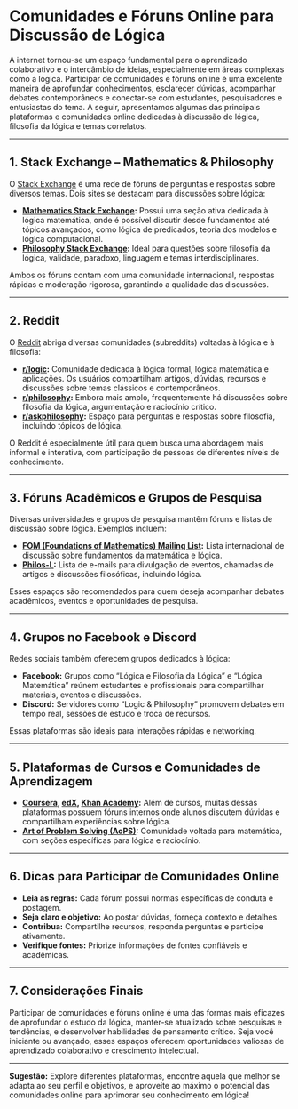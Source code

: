 # Comunidades e Fóruns Online para Discussão de Lógica

A internet tornou-se um espaço fundamental para o aprendizado colaborativo e o intercâmbio de ideias, especialmente em áreas complexas como a lógica. Participar de comunidades e fóruns online é uma excelente maneira de aprofundar conhecimentos, esclarecer dúvidas, acompanhar debates contemporâneos e conectar-se com estudantes, pesquisadores e entusiastas do tema. A seguir, apresentamos algumas das principais plataformas e comunidades online dedicadas à discussão de lógica, filosofia da lógica e temas correlatos.

---

## 1. **Stack Exchange – Mathematics & Philosophy**

O [Stack Exchange](https://stackexchange.com/) é uma rede de fóruns de perguntas e respostas sobre diversos temas. Dois sites se destacam para discussões sobre lógica:

- **[Mathematics Stack Exchange](https://math.stackexchange.com/):** Possui uma seção ativa dedicada à lógica matemática, onde é possível discutir desde fundamentos até tópicos avançados, como lógica de predicados, teoria dos modelos e lógica computacional.
- **[Philosophy Stack Exchange](https://philosophy.stackexchange.com/):** Ideal para questões sobre filosofia da lógica, validade, paradoxo, linguagem e temas interdisciplinares.

Ambos os fóruns contam com uma comunidade internacional, respostas rápidas e moderação rigorosa, garantindo a qualidade das discussões.

---

## 2. **Reddit**

O [Reddit](https://www.reddit.com/) abriga diversas comunidades (subreddits) voltadas à lógica e à filosofia:

- **[r/logic](https://www.reddit.com/r/logic/):** Comunidade dedicada à lógica formal, lógica matemática e aplicações. Os usuários compartilham artigos, dúvidas, recursos e discussões sobre temas clássicos e contemporâneos.
- **[r/philosophy](https://www.reddit.com/r/philosophy/):** Embora mais amplo, frequentemente há discussões sobre filosofia da lógica, argumentação e raciocínio crítico.
- **[r/askphilosophy](https://www.reddit.com/r/askphilosophy/):** Espaço para perguntas e respostas sobre filosofia, incluindo tópicos de lógica.

O Reddit é especialmente útil para quem busca uma abordagem mais informal e interativa, com participação de pessoas de diferentes níveis de conhecimento.

---

## 3. **Fóruns Acadêmicos e Grupos de Pesquisa**

Diversas universidades e grupos de pesquisa mantêm fóruns e listas de discussão sobre lógica. Exemplos incluem:

- **[FOM (Foundations of Mathematics) Mailing List](https://cs.nyu.edu/pipermail/fom/):** Lista internacional de discussão sobre fundamentos da matemática e lógica.
- **[Philos-L](https://philos-l.net/):** Lista de e-mails para divulgação de eventos, chamadas de artigos e discussões filosóficas, incluindo lógica.

Esses espaços são recomendados para quem deseja acompanhar debates acadêmicos, eventos e oportunidades de pesquisa.

---

## 4. **Grupos no Facebook e Discord**

Redes sociais também oferecem grupos dedicados à lógica:

- **Facebook:** Grupos como “Lógica e Filosofia da Lógica” e “Lógica Matemática” reúnem estudantes e profissionais para compartilhar materiais, eventos e discussões.
- **Discord:** Servidores como “Logic & Philosophy” promovem debates em tempo real, sessões de estudo e troca de recursos.

Essas plataformas são ideais para interações rápidas e networking.

---

## 5. **Plataformas de Cursos e Comunidades de Aprendizagem**

- **[Coursera](https://www.coursera.org/), [edX](https://www.edx.org/), [Khan Academy](https://www.khanacademy.org/):** Além de cursos, muitas dessas plataformas possuem fóruns internos onde alunos discutem dúvidas e compartilham experiências sobre lógica.
- **[Art of Problem Solving (AoPS)](https://artofproblemsolving.com/community):** Comunidade voltada para matemática, com seções específicas para lógica e raciocínio.

---

## 6. **Dicas para Participar de Comunidades Online**

- **Leia as regras:** Cada fórum possui normas específicas de conduta e postagem.
- **Seja claro e objetivo:** Ao postar dúvidas, forneça contexto e detalhes.
- **Contribua:** Compartilhe recursos, responda perguntas e participe ativamente.
- **Verifique fontes:** Priorize informações de fontes confiáveis e acadêmicas.

---

## 7. **Considerações Finais**

Participar de comunidades e fóruns online é uma das formas mais eficazes de aprofundar o estudo da lógica, manter-se atualizado sobre pesquisas e tendências, e desenvolver habilidades de pensamento crítico. Seja você iniciante ou avançado, esses espaços oferecem oportunidades valiosas de aprendizado colaborativo e crescimento intelectual.

---

**Sugestão:** Explore diferentes plataformas, encontre aquela que melhor se adapta ao seu perfil e objetivos, e aproveite ao máximo o potencial das comunidades online para aprimorar seu conhecimento em lógica!